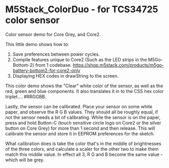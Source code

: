 # M5Stack_ColorDuo - for TCS34725 color sensor
Color sensor demo for Core Grey, and Core2. 

This little demo shows how to:
1. Save preferences between power cycles.
2. Compile features unique to Core2 (Such as the LED strips in the M5Go-Bottom-2) from 1 codebase.
    https://shop.m5stack.com/products/m5go-battery-bottom2-for-core2-only
3. Displaying HEX codes in drawString to the screen.

This color demo shows the "Clear" white color of the sensor, as well as the red, green and blue components.
It also translates it in to the CSS hex color triplet.... #RRGGBB.

Lastly, the sensor can be calibrated.
Place your sensor on some white paper, and observe the R G B values. They should all be roughly equal, if not the sensor needs a bit of calibrating.
While the sensor is on the paper, press and hold Button-C (touch sensitive circle logo on Core2 or the silver button on Core Grey) for more than 1 second and then release.
This will calibrate the sensor and store it in EEPROM preferences for the sketch.

What calibration does is take the color that's in the middle of brightnesses of the three colors, and calculate a scaler for the other two to make them match this middle value.
In effect all 3, R G and B become the same value - which will be grey.


